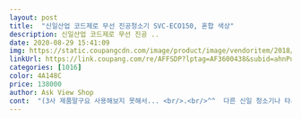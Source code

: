 ```yaml
---
layout: post 
title:  "신일산업 코드제로 무선 진공청소기 SVC-ECO150, 혼합 색상" 
description: 신일산업 코드제로 무선 진공 ..
date: 2020-08-29 15:41:09 
img: https://static.coupangcdn.com/image/product/image/vendoritem/2018/05/29/3446095406/5ccf3208-1ff3-4abe-b268-fbdc9da3d988.jpg 
linkUrl: https://link.coupang.com/re/AFFSDP?lptag=AF3600438&subid=ahnPublicAsk&pageKey=53387135&itemId=187444554&vendorItemId=3446095406&traceid=V0-113-25fc9f776d692d18 
categories: [1016] 
color: 4A148C 
price: 138000 
author: Ask View Shop 
cont:  "(3사 제품말구요 사용해보지 못해서... <br/>.<br/>^^  다른 신일 청소기나 타사 충전식 청소기 기준 내가 사용해본제품들)<br/>(아무래도 가격차이가 나니까... <br/>... <br/>)<br/>1 일반 충전식 청소기보단 소음이 약간 더 (흡입력이 더 좋으니 무승부)<br/>1 충전시간과 사용시간이 기존 사용하던 비슷한 제품보다 빠르고 오래사용할수 있어요.<br/><br/>2 벽걸이용 거치대가 있어 보관하기가 쉬워요<br/>2 충전방식이 어댑터를 직접 연결해야하니 조금은 수고스러워요.<br/><br/>2년 지나니 감흥은 안개 사라지듯 사라져 버리고 사망한 배터리 때문에 급하게 구매한 신일 청소기 구매 후기입니다.<br/><br/>2중 필터는 영구 필터인듯 플라스틱 형태의 구조입니다.<br/><br/>3 다양한 악세사리가 있어 용도에 맞게 사용할수있어 좋아요<br/>4 헤파필터가 먼지를 한번더 걸러주니 먼지걱정 없이 청소가 가능해요.<br/><br/>5 먼지통 비우기가 버튼한번에청말 편리해요.<br/><br/>56시간 충전에 20분정도 사용가능 하다니 일단 완충을 하고 청소 시작!<br/>6 흡입구에 회전솔이 있어 쓸어주고 흡입하니 더 께끗하게 청소할수 있어요.<br/><br/>7 연속작동 스위치가 있어 오랜시간 사용할때에 작동버튼을 계속 잡고 있지<br/>TV광고로 많이 봐오던 핸디형 무선청소기... <br/><br/>[소소한 에피소드]<br/>ㅎㅎ 사용하면 할수록 요놈 물거이다 하는 생각이 들어요<br/>가격 깡패잖아요... <br/>.<br/>ㅋㅋㅋ.<br/>.<br/> 아무리 제가 쇼핑을 좋아해도.<br/>.<br/> 넘 비싸기에.<br/>.<br/><br/>가격도 많이 비싸지는 않고 부담도 덜 되구요.<br/> 성능도 좋아요.<br/> 기능도 많고.<br/>.<br/><br/>가격이 어마무시해서 확 질러고 싶어도 정말 큰맘 먹어야 가능한<br/>가성비 갑인거같아요<br/>가성비 갑일것 같은 이제품으로 결정했네요.<br/><br/>각각의 부품들은 원터치 누름 버튼으로 쉽게 분리되고 홈들이 있어 정확히 고정되도록 되어있습니다.<br/><br/>거의 뭐 80은 되야 신상품? 광고하는거 살 수 있어서 전 포기했습니다.<br/>.<br/><br/>결과는 솔직히 이 정도 가격이니까 가격대비로는 정말 대만족입니다!ㅎㅎ<br/>결합방식은 똑 같습니다.<br/><br/>고민하다가 그나마 중저가로 믿을 수 있는 브랜드를 꼽았습니다.<br/><br/>고장나면 A/S해도 되고 안되면 하나 더 사드린다함ㅋㅋㅋㅋㅋ<br/>굳이 디자인 안따진다면 강추입니다!!!!<br/>그래도 모터 잘만들기로 유명한 신일산업에서 비슷한 청소기가 출시되어<br/>그래도 전 기존에 사용하던 충전식 청소기들에 비해서는 훨씬 좋은 가성비를 가졌다고 생각합니다.<br/><br/>그래서 구매각 구매각ㅎㅎ 사실 엄마가 전부터 무선 청소기 쓰고싶다고 하셨는데... <br/><br/>그래서 그냥 고민 그만하고 구매! 결과는?<br/>그래서 엄마.<br/>.<br/> 왜 안써봐? 좋은지 써봐야 알지ㅎㅎ 기껏 사줬는데 라고하니까 엄마가 하시는 말씀이<br/>그래서 좀 불안했는데 강해요ㅋㅋㅋㅋ<br/>그러던 와중에 비슷한 느낌의 청소기 예를들면 차이?<br/>그리고 기본 노즐 안에 회전 솔도 탈착되서 그것만따로 빼서 세척도 되구요<br/>그리고 노즐 안에도 회오리로 되서 흡입하는 것도 좋고, LED빛이 나와서 전 더 좋았네요.<br/><br/>그리고 연속으로 그냥 땡겨 놓을 수도 있어서 손으로 누르지 않고 있어도 작동되구요.<br/><br/>그리고 이 청소기를 다이슨이라 생각하시고 구매하시면 실망하실지도 몰라요 성능을 따지기 전에 가격차이를 생각하세요.<br/><br/>그리고 판매자에게 바라는점은 아무래도 배터리 교환방식 청소기니까(배터리 탈착이 정말 쉬움)<br/>그리고, 이제품은 배터리가 쉽게 분리되도록 되어있어 청소시간이 긴 경우 추가 배터리를 구매하면 됩니다.<br/><br/>근데 엄마는 오히려 눈아프다고 싫어하셨어욬ㅋㅋㅋ<br/>기본 흡입구의 바퀴는 고무로 되어있어 청소기 돌린다고 아랫집에서 뛰어 올라올 일 없도록한 세심한 배려가 돗보입니다.<br/><br/>기본 흡입구의 브러시가 촘촘하지 않아 조금 아쉬웠는데 흡입 성능으로 커버를 해버리네요.<br/><br/>끝!<br/>다이랑,L ,삼 등 대기업 상품들은 성능이야 좋겠지만... <br/>.<br/><br/>다O슨 2년마다 바꿀수 없는 저같은 서민에게 몇 안되는 밥값을 하는 제품인것 같습니다.<br/><br/>다O슨 제품 성능도 좋고 잔고장 없이 잘 사용했는데 2년도 안되었는데 배터리가 사망 직전입니다.<br/><br/>다O슨을 참고해서 만든 제품인듯 하여 다O슨의 장점은 다 갖춘것 같습니다.<br/><br/>다만 어떻게보면 장난감 같기도해요ㅋㅋ 무게는 전혀 아니고 색상이 그래요.<br/><br/>단점<br/>디자인도 예쁘구요.<br/> 실제로 받아보면 색상도 예뻐요<br/>또한, 기본 흡입구와 솔모양 흡입구의 경우 각각 브러시가 분리되어 청결 유지가 가능하도록 디자인이 되어있네요.<br/><br/>먼지통 분리 방법도 똑같습니다.<br/> 오히려 먼지통에 한번더 필터링을 해주는 2중 형태로 되어있습니다.<br/><br/>먼지통도 아예 전체 분리까지 되서 정말 청소할때 물청소 가능!!! 아주 굿입니다.<br/><br/>몸체 부분의 디자인은 사실 다O슨이 조금 좋은것 같습니다.<br/> 아무래도 가격이 사악하니!<br/>무선이다보니 방전도 그렇고 조금 불안해서 전화해서 물어보니 모터가 L모터라네요ㅋㅋㅋ<br/>무선청소기 가격때문에 고민하신다면 구매해보세용!<br/>무튼 많이 보이긴 했는데 브랜드도 좀 애매하고... <br/><br/>물론 배송은 묻지도 따지지도 않고 익일배송!<br/>물론 큼직한 해파필터는 기본 설치되어 있어 제품의 신뢰성을 돋보이게 합니다.<br/><br/>반품하지 말라는 말인가요? 나만 이렇게 왔을라나???<br/>배너리 성능이 다되면 제품을 바꾸라는 건지... <br/><br/>배터리 가격에 흥분해서 새제품 구입으로 급선회!<br/>배터리 구매 할려니 허걱!!! 7만원대??? 장난하나???<br/>배터리 일체형은 도대체 이해가 안됩니다.<br/><br/>배터리만 교환해서 사용할수 있도록요... <br/>.<br/><br/>벽걸이 키트(?)도 포함되어있습니다.<br/><br/>본체를 달고 다니는 진공청소기 사용하다 다O슨 무선청소기로 신세계를 만났었는데<br/>부피를 줄여서 포장하느라 고민을 많이 한것 같습니다.<br/><br/>분리 세척에 아주 최적화 되어있습니다.<br/>.<br/> 완전 로봇 조립 느낌ㅎㅎ (건담건담)<br/>비싼거 한개 값이면 3개 사니까 걱정 말라고 했더니 그 담날부터 바로 쓰더라구요ㅋㅋㅋ<br/>사드리려고해도 가격이 엄두가 안나더라구요ㅠ 진짜 다이 같은 경우.<br/>.<br/> 아시다싶이^^<br/>사용후  장,단점을 몇자 적어 봅니다.<br/><br/>삼이나 특히 L는 오히려 더 비싸버리지를 않나.<br/>.<br/>ㅋㅋㅋㅋㅋㅋㅋ<br/>삼O, 엘O 청소기로 할려다가 다O슨 아니면 어차피 비슷할것 같아 폭풍검색!<br/>성능도 나쁘지 않고 벽에 부착 할 수도 있게 되어있구요 노즐도 2개 더 있어요!<br/>솔직히 저는 건담 생각나서 아주 예쁘고 맘에 들었거든요?ㅋㅋㅋㅋㅋㅋㅋㅋ (오덕)<br/>쓰면서 감탄 감탄ㅋㅋㅋㅋ 그냥 너무 귀여우셔서 글 남겨봐요!<br/>않아도 되니 훨씬 편해요.<br/><br/>어머 새건데 쓰기 너무 아까워 먼지 들어갈까봐 못쓰겠어<br/>엄마는 장난감같다고 하면서도 귀여워하더라구요.<br/> 예쁘다면서ㅋㅋㅋ<br/>엄청 웃고 제발 쓰라고 가격 부담 덜 한거니까 걱정말고 쓰시라고 했어요ㅋㅋㅋ<br/>여분 배터리를 옵션으로 추가해서 판매를 했으면 합니다.<br/>.<br/>아무래도 청소량이 많으면 바로<br/>역시 로켓배송이라 정말 빠르게 배송이 이루어 졌습니다.<br/><br/>오랜만에 저렴한데 제값을 하는 제품하나 구입한것 같습니다.<br/><br/>오히려 일부 기능들은 업그레이드가 된것 같습니다.<br/><br/>이전에 구입한 다O슨 제품은 벽걸이 키트를 별도로 구매해야했는데 그 플라스틱 쪼가리를 4만원 가까이 주고 구입 할 정도로 사악했습니다.<br/><br/>이제품은 조금 허접해도 그냥 포함되어있습니다... <br/>ㅎㅎㅎ 어차피 벽에 붙이면 보이지도 않습니다.<br/><br/>이제품의 가장 큰 장점은 먼지를 모으는 통(이름이 뭔지 잘 모름)이 정말 잘 설계되어있습니다.<br/> 지금까지 다O슨이 최고 인줄 알았는데 2년전 이야기네요.<br/><br/>일단 성능은 막강합니다.<br/> 다O슨의 감흥이 다되어 그런건지 다O슨 제품 파워를 켰을때와 비슷한것 같습니다.<br/><br/>일단 프라스틱이 다O슨 보다 저렴해 보입니다.<br/><br/>일단 호불호가 갈리는 소음은 통을 끌고다는는 청소기보다 무조건 시끄럽습니다.<br/><br/>일단 흡입이 생각보다 더 쎄서 놀랐네요.<br/> 무선은 처음 써보거든요.<br/><br/>장점<br/>저희 집에는 유선 청소기만 있는데 하도 다들 놀러가곤 하면 무선 무선 무선청소기! 이이야기를 많이하네요.<br/><br/>제가 이거 청소기 사드리고 충전해서 써보라했는데 엄마가 계속 2일간 충전만 하고 안쓰는거에요.<br/><br/>제품 아웃박스도 없이 그냥 제품박스에 택배송장 딱 붙어서 왔습니다... <br/>ㅋㅋㅋ<br/>제품들이라 그냥 바라만 봐왔었는데<br/>제품은 정확히 말해서 다O슨보다 약간은 부족합니다.<br/> 굳이 점수를 주자면 85점 정도???<br/>착한 가격이라 약간의 성능에대한 의구심을 가지고 구매를 결정하게 되었습니다.<br/><br/>총평  기존 제품에 비해 디자인은 조금 떨어지는데 성능에서 커버가 되고, 가격에서 모든게 용서가 됩니다.<br/><br/>총평을 하자면 가성비하나는 정말좋은 핸디형 무선 청소기로 추천하고 싶습니다.<br/><br/>포장은 2년전 구입했던 다O슨이랑 거의 비슷한것 같습니다.<br/> 아이폰 따라하는 겔럭시 처럼... <br/>.<br/>,.<br/>;;<br/>하.<br/>.<br/>ㅋㅋㅋㅋㅋㅋㅋㅋㅋㅋㅋㅋ 먼지들어갈까봐 못쓰겠데요ㅋㅋㅋㅋㅋㅋㅋㅋㅋㅋ 이게 무슨 소리.<br/>.<br/><br/>하지만 다O슨 무슨청소기와 비교하면 비슷비슷한것 같습니다.<br/><br/>" 
---
```

